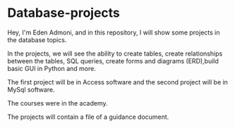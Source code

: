 # Database-projects
Hey, I'm Eden Admoni, and in this repository, I will show some projects in the database topics.


In the projects, we will see the ability to create tables, create relationships between the tables, SQL queries, create forms and diagrams (ERD),build basic GUI in Python and more.


The first project will be in Access software and the second project will be in MySql software.


The courses were in the academy.


The projects will contain a file of a guidance document.